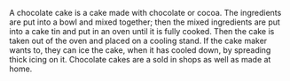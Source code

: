 A chocolate cake is a cake made with chocolate or cocoa. The ingredients are put into a bowl and mixed together; then the mixed ingredients are put into a cake tin and put in an oven until it is fully cooked. Then the cake is taken out of the oven and placed on a cooling stand. If the cake maker wants to, they can ice the cake, when it has cooled down, by spreading thick icing on it. Chocolate cakes are a sold in shops as well as made at home.